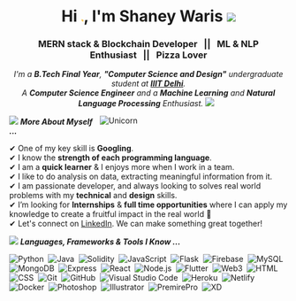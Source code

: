 <!-- <p align="center">
  <img src="https://github.com/thompsonemerson/thompsonemerson/raw/master/cover-thompson.png" height="200"/>
</p>
<hr>
-->
<h1 align="center">Hi <img src="https://raw.githubusercontent.com/ABSphreak/ABSphreak/master/gifs/Hi.gif" width="5px">, I'm Shaney Waris <img src="https://github.com/TheDudeThatCode/TheDudeThatCode/blob/master/Assets/Developer.gif" width="60px"> </h1>
<h3 align="center">MERN stack & Blockchain Developer&nbsp;&nbsp;&nbsp;||&nbsp;&nbsp;&nbsp;ML & NLP Enthusiast&nbsp;&nbsp;&nbsp;||&nbsp;&nbsp;&nbsp;Pizza Lover</h3>
</p>


<p align="center">
  <em>
    I'm a <b>B.Tech Final Year</b>, <b>"Computer Science and Design"</b> undergraduate student at <a href="https://iiitd.ac.in/"><b>IIIT Delhi</b></a>.<br>
    A <b>Computer Science Engineer</b> and a <b>Machine Learning</b> and <b>Natural Language Processing</b> Enthusiast. <img src="https://github.com/TheDudeThatCode/TheDudeThatCode/blob/master/Assets/Designer.gif" width="50px"> &nbsp;
  </em> 
  <br>
</p>



<!--<p align="left"> <img src="https://komarev.com/ghpvc/?username=akash-chowrasia&label=Profile%20views&color=0e75b6&style=flat" alt="akash-chowrasia" /> </p> -->

<img align="right" width=340px alt="Unicorn" src="https://github-readme-streak-stats.herokuapp.com/?user=ShaneyWaris" />

<img src="https://media.giphy.com/media/ObNTw8Uzwy6KQ/giphy.gif" width="30px">&nbsp;***More About Myself ...***

✔ One of my key skill is <b>Googling</b>.<br>
✔ I know the <b>strength of each programming language</b>.<br>
✔ I am a <b>quick learner</b> & I enjoys more when I work in a team.<br>
✔ I like to do analysis on data, extracting meaningful information from it.<br>
✔ I am passionate developer, and always looking to solves real world problems with my <b>technical</b> and <b>design</b> skills.<br>
✔ I’m looking for <b>Internships</b> & <b>full time opportunities</b> where I can apply my knowledge to create a fruitful impact in the real world 🙂<br>
✔ Let's connect on [LinkedIn](https://www.linkedin.com/in/shaneywaris/). We can make something great together!<br>

<img src="https://media.giphy.com/media/ObNTw8Uzwy6KQ/giphy.gif" width="30px">&nbsp;***Languages, Frameworks & Tools I Know ...***
<p align="left">
  
![Python](https://img.shields.io/badge/Python-000000?style=for-the-badge&logo=python&logoColor=white)&nbsp;
![Java](https://img.shields.io/badge/Java-000000?style=for-the-badge&logo=java&logoColor=white)&nbsp;
![Solidity](https://img.shields.io/badge/Solidity-000000?style=for-the-badge&logo=solidity&logoColor=white)&nbsp;
![JavaScript](https://img.shields.io/badge/JavaScript-000000?style=for-the-badge&logo=javascript&logoColor=white)&nbsp;
![Flask](https://img.shields.io/badge/Flask-000000?style=for-the-badge&logo=flask&logoColor=white)&nbsp;
![Firebase](https://img.shields.io/badge/firebase-000000?style=for-the-badge&logo=firebase&logoColor=white)&nbsp;
![MySQL](https://img.shields.io/badge/MySQL-000000?style=for-the-badge&logo=mysql&logoColor=white)&nbsp;
![MongoDB](https://img.shields.io/badge/MongoDB-000000?style=for-the-badge&logo=mongodb&logoColor=white)&nbsp;
![Express](https://img.shields.io/badge/Express.js-000000?style=for-the-badge&logo=express&logoColor=white)&nbsp;
![React](https://img.shields.io/badge/React-000000?style=for-the-badge&logo=react&logoColor=white)&nbsp;
![Node.js](https://img.shields.io/badge/Node.js-000000?style=for-the-badge&logo=nodedotjs&logoColor=white)&nbsp;
![Flutter](https://img.shields.io/badge/Flutter-000000?style=for-the-badge&logo=flutter&logoColor=white)&nbsp;
![Web3](https://img.shields.io/badge/web3.js-000000?style=for-the-badge&logo=web3.js&logoColor=white)&nbsp;
![HTML](https://img.shields.io/badge/HTML5-000000?style=for-the-badge&logo=html5&logoColor=white)&nbsp;
![CSS](https://img.shields.io/badge/CSS3-000000?style=for-the-badge&logo=css3&logoColor=white)&nbsp;
![Git](https://img.shields.io/badge/GIT-000000?style=for-the-badge&logo=git&logoColor=white)&nbsp;
![GitHub](https://img.shields.io/badge/GitHub-100000?style=for-the-badge&logo=github&logoColor=white)&nbsp;
![Visual Studio Code](https://img.shields.io/badge/Visual_Studio_Code-000000?style=for-the-badge&logo=visual%20studio%20code&logoColor=white)&nbsp;
![Heroku](https://img.shields.io/badge/Heroku-000000?style=for-the-badge&logo=heroku&logoColor=white)&nbsp;
![Netlify](https://img.shields.io/badge/Netlify-000000?style=for-the-badge&logo=netlify&logoColor=white)&nbsp;
![Docker](https://img.shields.io/badge/Docker-000000?style=for-the-badge&logo=docker&logoColor=white)&nbsp;
![Photoshop](https://img.shields.io/badge/Adobe%20Photoshop-000000?style=for-the-badge&logo=Adobe%20Photoshop&logoColor=white)&nbsp;
![Illustrator](https://img.shields.io/badge/Adobe%20Illustrator-000000?style=for-the-badge&logo=adobe%20illustrator&logoColor=white)&nbsp;
![PremirePro](https://img.shields.io/badge/Adobe%20Premiere%20Pro-000000?style=for-the-badge&logo=Adobe%20Premiere%20Pro&logoColor=white)&nbsp;
![XD](https://img.shields.io/badge/Adobe%20XD-000000?style=for-the-badge&logo=Adobe%20XD&logoColor=white)&nbsp;


  
<!--  ![Python](https://img.shields.io/badge/-Python-05122A?style=flat&logo=python)&nbsp;
![Java](https://img.shields.io/badge/-Java-05122A?style=flat&logo=Java&logoColor=FFA518)&nbsp;
![JavaScript](https://img.shields.io/badge/-JavaScript-05122A?style=flat&logo=javascript)&nbsp;
![Flask](https://img.shields.io/badge/-Flask-05122A?style=flat&logo=flask)&nbsp;
![Express](https://img.shields.io/badge/Express.js-000000?style=for-the-badge&logo=express&logoColor=white)&nbsp;
![React](https://img.shields.io/badge/-React-05122A?style=flat&logo=react)&nbsp;
![Node.js](https://img.shields.io/badge/-Node.js-05122A?style=flat&logo=node.js)&nbsp;
![Bootstrap](https://img.shields.io/badge/-Bootstrap-05122A?style=flat&logo=bootstrap&logoColor=563D7C)\
![HTML](https://img.shields.io/badge/-HTML-05122A?style=flat&logo=HTML5)&nbsp;
![CSS](https://img.shields.io/badge/-CSS-05122A?style=flat&logo=CSS3&logoColor=1572B6)&nbsp;
![Git](https://img.shields.io/badge/-Git-05122A?style=flat&logo=git)&nbsp;
![GitHub](https://img.shields.io/badge/-GitHub-05122A?style=flat&logo=github)&nbsp;
![Markdown](https://img.shields.io/badge/-Markdown-05122A?style=flat&logo=markdown) &nbsp;
![Visual Studio Code](https://img.shields.io/badge/-Visual%20Studio%20Code-05122A?style=flat&logo=visual-studio-code&logoColor=007ACC)&nbsp;
![Illustrator](https://img.shields.io/badge/-Illustrator-05122A?style=flat&logo=adobe-illustrator)&nbsp;
![Photoshop](https://img.shields.io/badge/-Photoshop-05122A?style=flat&logo=adobe-photoshop)&nbsp;
![InDesign](https://img.shields.io/badge/-InDesign-05122A?style=flat&logo=adobe-indesign)  -->
  
<!-- Site: https://github.com/alexandresanlim/Badges4-README.md-Profile -->
